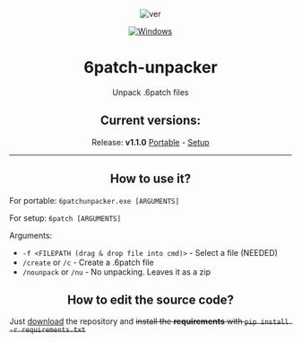 <div align="center">

![ver](https://img.shields.io/github/v/release/qwertzuiii/6patch-unpacker)

[![Windows](https://svgshare.com/i/ZhY.svg)](https://svgshare.com/i/ZhY.svg)

</div>

<center>
    <h1 align="center">6patch-unpacker</h1>
    <p align="center">Unpack .6patch files</p>
    <h2 align="center">Current versions:</h2>
    <p align="center">Release: <b>v1.1.0</b>  <a href="https://github.com/qwertzuiii/6patch-unpacker/releases/download/v1.1.0/6patchunpacker.exe">Portable</a> - <a href="https://github.com/qwertzuiii/6patch-unpacker/releases/download/v1.1.0/6patchunpacker-installer-1.1.0.msi">Setup</a></p>
</center>

---

<h2 align="center">How to use it?</h2>

For portable: `6patchunpacker.exe [ARGUMENTS]`

For setup: `6patch [ARGUMENTS]`

Arguments:
- `-f <FILEPATH (drag & drop file into cmd)>` - Select a file (NEEDED)
- `/create` or `/c` - Create a .6patch file
- `/nounpack` or `/nu` - No unpacking. Leaves it as a zip

<h2 align="center">How to edit the source code?</h2>

Just [download](https://github.com/qwertzuiii/6patch-unpacker/archive/refs/heads/main.zip) the repository and ~~install the __requirements__ with `pip install -r requirements.txt`~~

